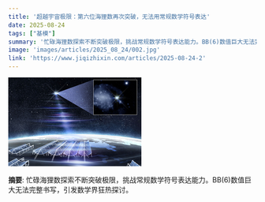 ```yaml
---
title: '超越宇宙极限：第六位海狸数再次突破，无法用常规数学符号表达'
date: 2025-08-24
tags: ["基模"]
summary: '忙碌海狸数探索不断突破极限，挑战常规数学符号表达能力。BB(6)数值巨大无法完整书写，引发数学界狂热探讨。'
image: 'images/articles/2025_08_24/002.jpg'
link: 'https://www.jiqizhixin.com/articles/2025-08-24-2'
---
```

![超越宇宙极限：第六位海狸数再次突破，无法用常规数学符号表达](images/articles/2025_08_24/002.jpg)

**摘要**: 忙碌海狸数探索不断突破极限，挑战常规数学符号表达能力。BB(6)数值巨大无法完整书写，引发数学界狂热探讨。
